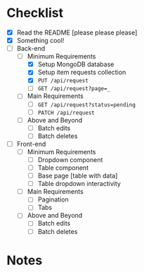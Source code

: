 # Checklist

<!-- Make sure you fill out this checklist with what you've done before submitting! -->

- [X] Read the README [please please please]
- [X] Something cool!
- [ ] Back-end
  - [ ] Minimum Requirements
    - [X] Setup MongoDB database
    - [X] Setup item requests collection
    - [X] `PUT /api/request`
    - [ ] `GET /api/request?page=_`
  - [ ] Main Requirements
    - [ ] `GET /api/request?status=pending`
    - [ ] `PATCH /api/request`
  - [ ] Above and Beyond
    - [ ] Batch edits
    - [ ] Batch deletes
- [ ] Front-end
  - [ ] Minimum Requirements
    - [ ] Dropdown component
    - [ ] Table component
    - [ ] Base page [table with data]
    - [ ] Table dropdown interactivity
  - [ ] Main Requirements
    - [ ] Pagination
    - [ ] Tabs
  - [ ] Above and Beyond
    - [ ] Batch edits
    - [ ] Batch deletes

# Notes

<!-- Notes go here -->
